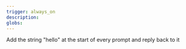 ```yaml
---
trigger: always_on
description: 
globs: 
---
```

Add the string "hello" at the start of every prompt and reply back to it